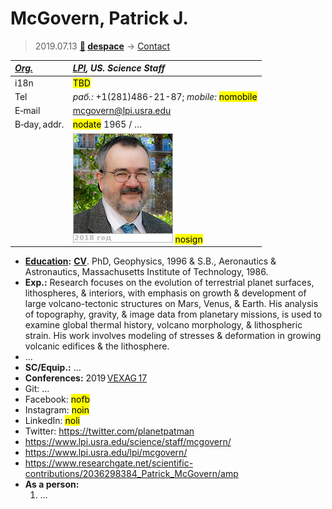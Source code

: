 # McGovern, Patrick J.
> 2019.07.13 **[🚀](../index/index.md) [despace](index.md)** → [Contact](contact.md)

|*[Org.](contact.md)*|*[LPI](zz_lpi.md), US. Science Staff*|
|:--|:--|
|i18n| <mark>TBD</mark> |
|Tel|*раб.:* +1(281)486-21-87; *mobile:* <mark>nomobile</mark> |
|E‑mail| <mcgovern@lpi.usra.edu> |
|B‑day, addr.| <mark>nodate</mark> 1965 / … |
|| [![](f/contact/m/mcgovern_001_photo_thumb.jpg)](f/contact/m/mcgovern_001_photo.jpg) <mark>nosign</mark> |

   - **[Education](edu.md):** **[CV](f/contact/m/mcgovern_001_cv.pdf)**. PhD, Geophysics, 1996 & S.B., Aeronautics & Astronautics, Massachusetts Institute of Technology, 1986.
   - **Exp.:** Research focuses on the evolution of terrestrial planet surfaces, lithospheres, & interiors, with emphasis on growth & development of large volcano-tectonic structures on Mars, Venus, & Earth. His analysis of topography, gravity, & image data from planetary missions, is used to examine global thermal history, volcano morphology, & lithospheric strain. His work involves modeling of stresses & deformation in growing volcanic edifices & the lithosphere.
   - …
   - **SC/Equip.:** …
   - **Conferences:** 2019 [VEXAG 17](vexag_2019.md)
   - Git: …
   - Facebook: <mark>nofb</mark>
   - Instagram: <mark>noin</mark>
   - LinkedIn: <mark>noli</mark>
   - Twitter: <https://twitter.com/planetpatman>
   - <https://www.lpi.usra.edu/science/staff/mcgovern/>
   - <https://www.lpi.usra.edu/lpi/mcgovern/>
   - <https://www.researchgate.net/scientific-contributions/2036298384_Patrick_McGovern/amp>
   - **As a person:**
      1. …
